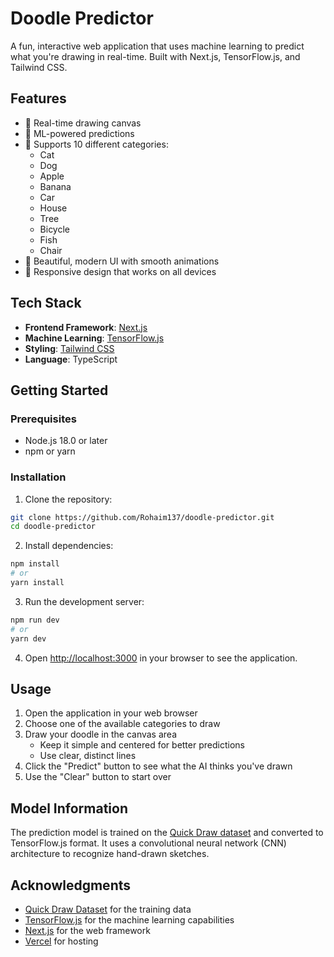 # Doodle Predictor

A fun, interactive web application that uses machine learning to predict what you're drawing in real-time. Built with Next.js, TensorFlow.js, and Tailwind CSS.

## Features

- 🎨 Real-time drawing canvas
- 🤖 ML-powered predictions
- 🎯 Supports 10 different categories:
  - Cat
  - Dog
  - Apple
  - Banana
  - Car
  - House
  - Tree
  - Bicycle
  - Fish
  - Chair
- 💫 Beautiful, modern UI with smooth animations
- 📱 Responsive design that works on all devices

## Tech Stack

- **Frontend Framework**: [Next.js](https://nextjs.org/)
- **Machine Learning**: [TensorFlow.js](https://www.tensorflow.org/js)
- **Styling**: [Tailwind CSS](https://tailwindcss.com/)
- **Language**: TypeScript

## Getting Started

### Prerequisites

- Node.js 18.0 or later
- npm or yarn

### Installation

1. Clone the repository:
```bash
git clone https://github.com/Rohaim137/doodle-predictor.git
cd doodle-predictor
```

2. Install dependencies:
```bash
npm install
# or
yarn install
```

3. Run the development server:
```bash
npm run dev
# or
yarn dev
```

4. Open [http://localhost:3000](http://localhost:3000) in your browser to see the application.

## Usage

1. Open the application in your web browser
2. Choose one of the available categories to draw
3. Draw your doodle in the canvas area
   - Keep it simple and centered for better predictions
   - Use clear, distinct lines
4. Click the "Predict" button to see what the AI thinks you've drawn
5. Use the "Clear" button to start over

## Model Information

The prediction model is trained on the [Quick Draw dataset](https://github.com/googlecreativelab/quickdraw-dataset) and converted to TensorFlow.js format. It uses a convolutional neural network (CNN) architecture to recognize hand-drawn sketches.


## Acknowledgments

- [Quick Draw Dataset](https://github.com/googlecreativelab/quickdraw-dataset) for the training data
- [TensorFlow.js](https://www.tensorflow.org/js) for the machine learning capabilities
- [Next.js](https://nextjs.org/) for the web framework
- [Vercel](https://vercel.com) for hosting
